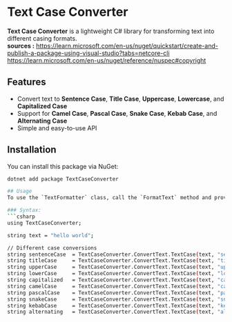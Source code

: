 # Text Case Converter  

**Text Case Converter** is a lightweight C# library for transforming text into different casing formats.  
**sources :**
https://learn.microsoft.com/en-us/nuget/quickstart/create-and-publish-a-package-using-visual-studio?tabs=netcore-cli
https://learn.microsoft.com/en-us/nuget/reference/nuspec#copyright

## Features  
- Convert text to **Sentence Case**, **Title Case**, **Uppercase**, **Lowercase**, and **Capitalized Case**  
- Support for **Camel Case**, **Pascal Case**, **Snake Case**, **Kebab Case**, and **Alternating Case**  
- Simple and easy-to-use API  

## Installation  
You can install this package via NuGet:  

```sh
dotnet add package TextCaseConverter

## Usage
To use the `TextFormatter` class, call the `FormatText` method and provide the text you want to format, along with the desired `caseType` parameter.

### Syntax:
```csharp
using TextCaseConverter;

string text = "hello world";

// Different case conversions
string sentenceCase  = TextCaseConverter.ConvertText.TextCase(text, "sentence");   // "Hello world"
string titleCase     = TextCaseConverter.ConvertText.TextCase(text, "title");      // "Hello World"
string upperCase     = TextCaseConverter.ConvertText.TextCase(text, "uppercase");  // "HELLO WORLD"
string lowerCase     = TextCaseConverter.ConvertText.TextCase(text, "lowercase");  // "hello world"
string capitalized   = TextCaseConverter.ConvertText.TextCase(text, "capitalized");// "Hello World"
string camelCase     = TextCaseConverter.ConvertText.TextCase(text, "camel");      // "helloWorld"
string pascalCase    = TextCaseConverter.ConvertText.TextCase(text, "pascal");     // "HelloWorld"
string snakeCase     = TextCaseConverter.ConvertText.TextCase(text, "snake");      // "hello_world"
string kebabCase     = TextCaseConverter.ConvertText.TextCase(text, "kebab");      // "hello-world"
string alternating   = TextCaseConverter.ConvertText.TextCase(text, "alternating");// "hElLo wOrLd"
